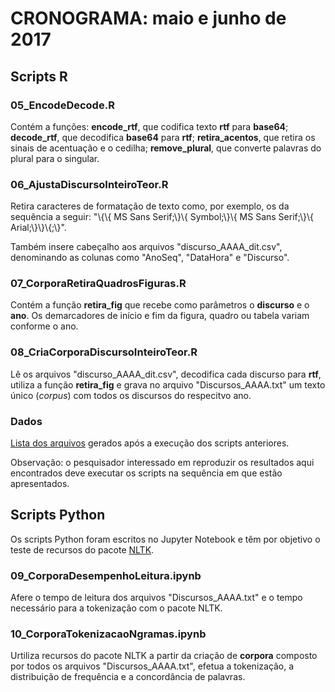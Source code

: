 ﻿# CRONOGRAMA: maio e junho de 2017

## Scripts R

### 05_EncodeDecode.R

Contém a funções: **encode_rtf**, que codifica texto **rtf** para **base64**; **decode_rtf**, que decodifica **base64** para **rtf**; **retira_acentos**, que retira os sinais de acentuação e o cedilha; **remove_plural**, que converte palavras do plural para o singular.

### 06_AjustaDiscursoInteiroTeor.R

Retira caracteres de formatação de texto como, por exemplo, os da sequência a seguir: "\\{\\{ MS Sans Serif;\\}\\{ Symbol;\\}\\{ MS Sans Serif;\\}\\{ Arial;\\}\\}\\{;\\}".

Também insere cabeçalho aos arquivos "discurso_AAAA_dit.csv", denominando as colunas como "AnoSeq", "DataHora" e "Discurso".

### 07_CorporaRetiraQuadrosFiguras.R

Contém a função **retira_fig** que recebe como parâmetros o **discurso** e o **ano**. Os demarcadores de início e fim da figura, quadro ou tabela variam conforme o ano.

### 08_CriaCorporaDiscursoInteiroTeor.R

Lê os arquivos "discurso_AAAA_dit.csv", decodifica cada discurso para **rtf**, utiliza a função **retira_fig** e grava no arquivo "Discursos_AAAA.txt" um texto único (*corpus*) com todos os discursos do respecitvo ano.

### Dados

[Lista dos arquivos](https://1drv.ms/f/s!AiIkZUb8XZnDi04C4OHCMQYBgyxK) gerados após a execução dos scripts anteriores.

Observação: o pesquisador interessado em reproduzir os resultados aqui encontrados deve executar os scripts na sequência em que estão apresentados.

## Scripts Python

Os scripts Python foram escritos no Jupyter Notebook e têm por objetivo o teste de recursos do pacote [NLTK](http://www.nltk.org/).

### 09_CorporaDesempenhoLeitura.ipynb

Afere o tempo de leitura dos arquivos "Discursos_AAAA.txt" e o tempo necessário para a tokenização com o pacote NLTK.

### 10_CorporaTokenizacaoNgramas.ipynb

Urtiliza recursos do pacote NLTK a partir da criação de **corpora** composto por todos os arquivos "Discursos_AAAA.txt", efetua a tokenização, a distribuição de frequência e a concordância de palavras.

